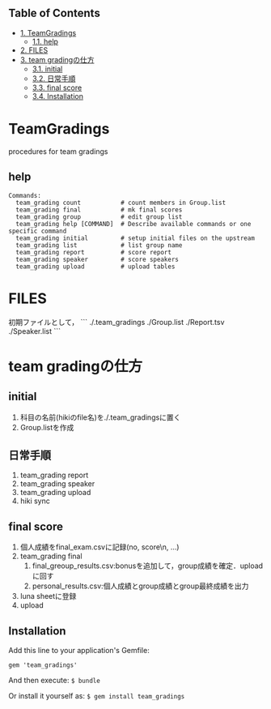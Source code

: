 <div id="table-of-contents">
<h2>Table of Contents</h2>
<div id="text-table-of-contents">
<ul>
<li><a href="#sec-1">1. TeamGradings</a>
<ul>
<li><a href="#sec-1-1">1.1. help</a></li>
</ul>
</li>
<li><a href="#sec-2">2. FILES</a></li>
<li><a href="#sec-3">3. team gradingの仕方</a>
<ul>
<li><a href="#sec-3-1">3.1. initial</a></li>
<li><a href="#sec-3-2">3.2. 日常手順</a></li>
<li><a href="#sec-3-3">3.3. final score</a></li>
<li><a href="#sec-3-4">3.4. Installation</a></li>
</ul>
</li>
</ul>
</div>
</div>


# TeamGradings<a id="sec-1" name="sec-1"></a>

procedures for team gradings

## help<a id="sec-1-1" name="sec-1-1"></a>

    Commands:
      team_grading count           # count members in Group.list
      team_grading final           # mk final scores
      team_grading group           # edit group list
      team_grading help [COMMAND]  # Describe available commands or one specific command
      team_grading initial         # setup initial files on the upstream
      team_grading list            # list group name
      team_grading report          # score report
      team_grading speaker         # score speakers
      team_grading upload          # upload tables

# FILES<a id="sec-2" name="sec-2"></a>

初期ファイルとして，
\`\`\`
./.team\_gradings
./Group.list
./Report.tsv
./Speaker.list
\`\`\`

# team gradingの仕方<a id="sec-3" name="sec-3"></a>

## initial<a id="sec-3-1" name="sec-3-1"></a>

1.  科目の名前(hikiのfile名)を./.team\_gradingsに置く
2.  Group.listを作成

## 日常手順<a id="sec-3-2" name="sec-3-2"></a>

1.  team\_grading report
2.  team\_grading speaker
3.  team\_grading upload
4.  hiki sync

## final score<a id="sec-3-3" name="sec-3-3"></a>

1.  個人成績をfinal\_exam.csvに記録(no, score\n, &#x2026;)
2.  team\_grading final
    1.  final\_greoup\_results.csv:bonusを追加して，group成績を確定．uploadに回す
    2.  personal\_results.csv:個人成績とgroup成績とgroup最終成績を出力
3.  luna sheetに登録
4.  upload

## Installation<a id="sec-3-4" name="sec-3-4"></a>

Add this line to your application's Gemfile:

    gem 'team_gradings'

And then execute: `$ bundle`

Or install it yourself as: `$ gem install team_gradings`
